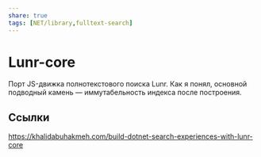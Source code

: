 ```yaml
---
share: true
tags: [NET/library,fulltext-search]
---
```

# Lunr-core
Порт JS-движка полнотекстового поиска Lunr.
Как я понял, основной подводный камень — иммутабельность индекса после построения.
## Ссылки
https://khalidabuhakmeh.com/build-dotnet-search-experiences-with-lunr-core
